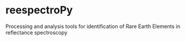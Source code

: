 # reespectroPy
Processing and analysis tools for identification of Rare Earth Elements in reflectance spectroscopy 
